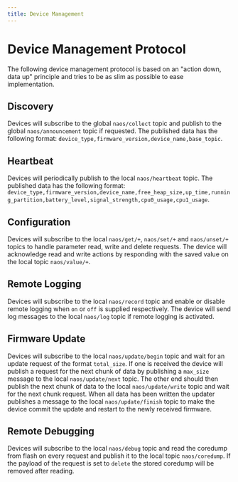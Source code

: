 ```yaml
---
title: Device Management
---
```


# Device Management Protocol

The following device management protocol is based on an "action down, data up" principle and tries to be as slim as possible to ease implementation.

## Discovery

Devices will subscribe to the global `naos/collect` topic and publish to the global `naos/announcement` topic if requested. The published data has the following format: `device_type,firmware_version,device_name,base_topic`.

## Heartbeat

Devices will periodically publish to the local `naos/heartbeat` topic. The published data has the following format: `device_type,firmware_version,device_name,free_heap_size,up_time,running_partition,battery_level,signal_strength,cpu0_usage,cpu1_usage`.

## Configuration

Devices will subscribe to the local `naos/get/+`, `naos/set/+` and `naos/unset/+` topics to handle parameter read, write and delete requests. The device will acknowledge read and write actions by responding with the saved value on the local topic `naos/value/+`.

## Remote Logging

Devices will subscribe to the local `naos/record` topic and enable or disable remote logging when `on` or `off` is supplied
 respectively. The device will send log messages to the local `naos/log` topic if remote logging is activated.

## Firmware Update

Devices will subscribe to the local `naos/update/begin` topic and wait for an update request of the format `total_size`. If one is received the device will publish a request for the next chunk of data by publishing a `max_size` message to the local `naos/update/next` topic. The other end should then publish the next chunk of data to the local `naos/update/write` topic and wait for the next chunk request. When all data has been written the updater publishes a message to the local `naos/update/finish` topic to make the device commit the update and restart to the newly received firmware.

## Remote Debugging

Devices will subscribe to the local `naos/debug` topic and read the coredump from flash on every request and publish it to the local topic `naos/coredump`. If the payload of the request is set to `delete` the stored coredump will be removed after reading.
